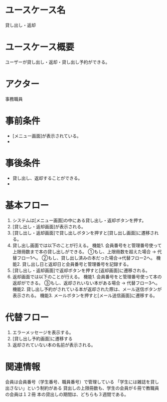 <!-- 貸し出し -->
# ユースケース名
貸し出し・返却
# ユースケース概要
ユーザーが貸し出し・返却・貸し出し予約ができる。
# アクター
事務職員
# 事前条件
- [メニュー画面]が表示されている。
- 
# 事後条件
- 貸し出し、返却することができる。
- 
# 基本フロー
1. システムは[メニュー画面]の中にある貸し出し・返却ボタンを押す。
2. [貸し出し・返却画面]が表示される。
3. [貸し出し・返却画面]で貸し出しボタンを押すと[貸し出し画面]に遷移される。
4. 貸し出し画面では以下のことが行える。
    機能1. 会員番号をと管理番号使って上限冊数まで本の貸し出しができる。
        ①もし、上限冊数を超えた場合 → 代替フロー1へ。
        ②もし、貸し出し済みの本だった場合→代替フロー2へ。
    機能2. 貸し出し日と返却日と会員番号と管理番号を記録する。
5.  [貸し出し・返却画面]で返却ボタンを押すと[返却画面]に遷移される。
6. 返却画面では以下のことが行える。
    機能1. 会員番号をと管理番号使って本の返却ができる。
        ③もし、返却されいない本がある場合 → 代替フロー3へ。
    機能2. 貸し出し予約がされている本が返却された際は、メール送信ボタンが表示される。
    機能3. メールボタンを押すと[メール送信画面]に遷移する。
# 代替フロー
1. エラーメッセージを表示する。
2. [貸し出し予約画面]に遷移する
3. 返却されていない本の名前が表示される。

# 関連情報
会員は会員番号（学生番号、職員番号）で管理している
「学生には雑誌を貸し出さない」という制約がある
貸出しの上限冊数も、学生の会員が６冊で教職員の会員は１２冊
本の貸出しの期間は、どちらも３週間である。